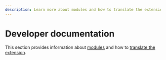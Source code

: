 ```yaml
---
description: Learn more about modules and how to translate the extension.
---
```


# Developer documentation

This section provides information about [modules](module/) and how to [translate the extension](translating-the-plugin.md).&#x20;

